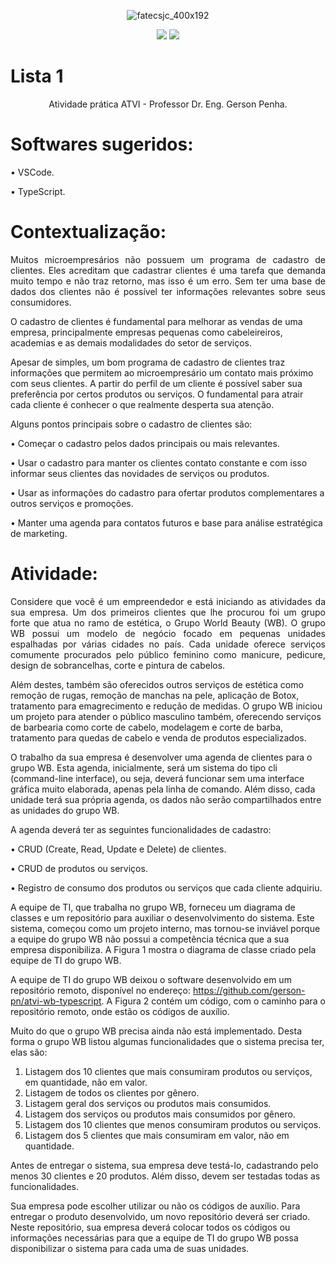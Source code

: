 <div align="center">

![fatecsjc_400x192](https://user-images.githubusercontent.com/71477357/161321048-dc637b2e-0314-4e07-b2f9-8cda9f653356.png)
<p align="center">
  
<img src="http://img.shields.io/static/v1?label=STATUS&message=CONCLUÍDO&color=GREEN&style=flat"/>
<img src="https://img.shields.io/badge/ÚLTIMA%20MODIFICAÇÃO-DEZEMBRO%20DE%202022-brightgreen&style=flat"/>

</div>

# Lista 1


<p align="center">Atividade prática ATVI - Professor Dr. Eng. Gerson Penha.</p>

# Softwares sugeridos:
• VSCode.

• TypeScript.


# Contextualização:

<p align="justify">
Muitos microempresários não possuem um programa de cadastro de clientes. Eles acreditam que cadastrar clientes é uma tarefa que demanda muito tempo e não traz retorno, mas isso é um erro. Sem ter uma base de dados dos clientes não é possível ter informações relevantes sobre seus consumidores.
  
O cadastro de clientes é fundamental para melhorar as vendas de uma empresa, principalmente empresas pequenas como cabeleireiros, academias e as demais modalidades do setor de serviços.

Apesar de simples, um bom programa de cadastro de clientes traz informações que permitem ao microempresário um contato mais próximo com seus clientes. A partir do perfil de um cliente é possível saber sua preferência por certos produtos ou serviços. O fundamental para atrair cada cliente é conhecer o que realmente desperta sua atenção.

Alguns pontos principais sobre o cadastro de clientes são:
</p>

• Começar o cadastro pelos dados principais ou mais relevantes.

• Usar o cadastro para manter os clientes contato constante e com isso informar seus clientes das
novidades de serviços ou produtos.

• Usar as informações do cadastro para ofertar produtos complementares a outros serviços e
promoções.

• Manter uma agenda para contatos futuros e base para análise estratégica de marketing.

# Atividade:
<p align="justify">
Considere que você é um empreendedor e está iniciando as atividades da sua empresa. Um dos primeiros
clientes que lhe procurou foi um grupo forte que atua no ramo de estética, o Grupo World Beauty (WB).
O grupo WB possui um modelo de negócio focado em pequenas unidades espalhadas por várias cidades no
país. Cada unidade oferece serviços comumente procurados pelo público feminino como manicure, pedicure,
design de sobrancelhas, corte e pintura de cabelos.

Além destes, também são oferecidos outros serviços de estética como remoção de rugas, remoção de
manchas na pele, aplicação de Botox, tratamento para emagrecimento e redução de medidas.
O grupo WB iniciou um projeto para atender o público masculino também, oferecendo serviços de barbearia
como corte de cabelo, modelagem e corte de barba, tratamento para quedas de cabelo e venda de produtos
especializados.

O trabalho da sua empresa é desenvolver uma agenda de clientes para o grupo WB. Esta agenda, inicialmente,
será um sistema do tipo cli (command-line interface), ou seja, deverá funcionar sem uma interface gráfica
muito elaborada, apenas pela linha de comando. Além disso, cada unidade terá sua própria agenda, os dados
não serão compartilhados entre as unidades do grupo WB.

A agenda deverá ter as seguintes funcionalidades de cadastro:

• CRUD (Create, Read, Update e Delete) de clientes.
  
• CRUD de produtos ou serviços.
  
• Registro de consumo dos produtos ou serviços que cada cliente adquiriu.

A equipe de TI, que trabalha no grupo WB, forneceu um diagrama de classes e um repositório para auxiliar o
desenvolvimento do sistema. Este sistema, começou como um projeto interno, mas tornou-se inviável porque
a equipe do grupo WB não possui a competência técnica que a sua empresa disponibiliza. A Figura 1 mostra o
diagrama de classe criado pela equipe de TI do grupo WB.

A equipe de TI do grupo WB deixou o software desenvolvido em um repositório remoto, disponível no
endereço: https://github.com/gerson-pn/atvi-wb-typescript. A Figura 2 contém um código, com o caminho
para o repositório remoto, onde estão os códigos de auxílio.

Muito do que o grupo WB precisa ainda não está implementado. Desta forma o grupo WB listou algumas
funcionalidades que o sistema precisa ter, elas são:

1. Listagem dos 10 clientes que mais consumiram produtos ou serviços, em quantidade, não em valor.
2. Listagem de todos os clientes por gênero.
3. Listagem geral dos serviços ou produtos mais consumidos.
4. Listagem dos serviços ou produtos mais consumidos por gênero.
5. Listagem dos 10 clientes que menos consumiram produtos ou serviços.
6. Listagem dos 5 clientes que mais consumiram em valor, não em quantidade.

Antes de entregar o sistema, sua empresa deve testá-lo, cadastrando pelo menos 30 clientes e 20 produtos.
Além disso, devem ser testadas todas as funcionalidades.

Sua empresa pode escolher utilizar ou não os códigos de auxílio. Para entregar o produto desenvolvido, um
novo repositório deverá ser criado. Neste repositório, sua empresa deverá colocar todos os códigos ou
informações necessárias para que a equipe de TI do grupo WB possa disponibilizar o sistema para cada uma
de suas unidades.
</p>
